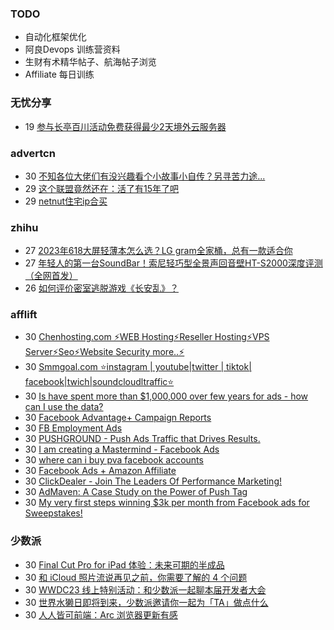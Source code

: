 ### TODO
-  自动化框架优化
-  阿良Devops 训练营资料
-  生财有术精华帖子、航海帖子浏览
-  Affiliate 每日训练

### 无忧分享
<!-- ruyo:START -->
-  19 [参与长亭百川活动免费获得最少2天境外云服务器](https://51.ruyo.net/18392.html)<!-- ruyo:END -->

### advertcn
<!-- advertcn:START -->
-  30 [不知各位大佬们有没兴趣看个小故事小自传？另寻苦力途...](https://www.advertcn.com/forum.php?mod=viewthread&tid=110618)
-  29 [这个联盟竟然还在：活了有15年了吧](https://www.advertcn.com/forum.php?mod=viewthread&tid=110615)
-  29 [netnut住宅ip合买](https://www.advertcn.com/forum.php?mod=viewthread&tid=110614)<!-- advertcn:END -->

### zhihu
<!-- zhihu:START -->
-  27 [2023年618大屏轻薄本怎么选？LG gram全家桶，总有一款适合你](http://zhuanlan.zhihu.com/p/632641888?utm_campaign=rss&utm_medium=rss&utm_source=rss&utm_content=title)
-  27 [年轻人的第一台SoundBar！索尼轻巧型全景声回音壁HT-S2000深度评测（全网首发）](http://zhuanlan.zhihu.com/p/630990296?utm_campaign=rss&utm_medium=rss&utm_source=rss&utm_content=title)
-  26 [如何评价密室逃脱游戏《长安乱》？](http://www.zhihu.com/question/563950552/answer/3045961312?utm_campaign=rss&utm_medium=rss&utm_source=rss&utm_content=title)<!-- zhihu:END -->

### afflift
<!-- afflift:START -->
-  30 [Chenhosting.com ⚡WEB Hosting⚡Reseller Hosting⚡VPS Server⚡Seo⚡Website Security more..⚡](https://afflift.com/f/threads/chenhosting-com-%E2%9A%A1web-hosting%E2%9A%A1reseller-hosting%E2%9A%A1vps-server%E2%9A%A1seo%E2%9A%A1website-security-more-%E2%9A%A1.10653/?utm_source=rss&utm_medium=rss)
-  30 [Smmgoal.com ⭐instagram | youtube|twitter | tiktok| facebook|twich|soundcloudltraffic⭐](https://afflift.com/f/threads/smmgoal-com-%E2%AD%90instagram-youtube-twitter-tiktok-facebook-twich-soundcloudltraffic%E2%AD%90.6393/?utm_source=rss&utm_medium=rss)
-  30 [Is have spent more than $1,000,000 over few years for ads - how can I use the data?](https://afflift.com/f/threads/is-have-spent-more-than-1-000-000-over-few-years-for-ads-how-can-i-use-the-data.10792/?utm_source=rss&utm_medium=rss)
-  30 [Facebook Advantage+ Campaign Reports](https://afflift.com/f/threads/facebook-advantage-campaign-reports.10197/?utm_source=rss&utm_medium=rss)
-  30 [FB Employment Ads](https://afflift.com/f/threads/fb-employment-ads.10409/?utm_source=rss&utm_medium=rss)
-  30 [PUSHGROUND - Push Ads Traffic that Drives Results.](https://afflift.com/f/threads/pushground-push-ads-traffic-that-drives-results.10571/?utm_source=rss&utm_medium=rss)
-  30 [I am creating a Mastermind - Facebook Ads](https://afflift.com/f/threads/i-am-creating-a-mastermind-facebook-ads.10613/?utm_source=rss&utm_medium=rss)
-  30 [where can i buy pva facebook accounts](https://afflift.com/f/threads/where-can-i-buy-pva-facebook-accounts.10688/?utm_source=rss&utm_medium=rss)
-  30 [Facebook Ads + Amazon Affiliate](https://afflift.com/f/threads/facebook-ads-amazon-affiliate.10802/?utm_source=rss&utm_medium=rss)
-  30 [ClickDealer - Join The Leaders Of Performance Marketing!](https://afflift.com/f/threads/clickdealer-join-the-leaders-of-performance-marketing.2440/?utm_source=rss&utm_medium=rss)
-  30 [AdMaven: A Case Study on the Power of Push Tag](https://afflift.com/f/threads/admaven-a-case-study-on-the-power-of-push-tag.11022/?utm_source=rss&utm_medium=rss)
-  30 [My very first steps winning $3k per month from Facebook ads for Sweepstakes!](https://afflift.com/f/threads/my-very-first-steps-winning-3k-per-month-from-facebook-ads-for-sweepstakes.10941/?utm_source=rss&utm_medium=rss)<!-- afflift:END -->

### 少数派
<!-- sspai:START -->
-  30 [Final Cut Pro for iPad 体验：未来可期的半成品](https://sspai.com/post/80039)
-  30 [和 iCloud 照片流说再见之前，你需要了解的 4 个问题](https://sspai.com/post/80074)
-  30 [WWDC23 线上特别活动：和少数派一起聊本届开发者大会](https://sspai.com/post/80073)
-  30 [世界水獭日即将到来，少数派邀请你一起为「TA」做点什么](https://sspai.com/post/79971)
-  30 [人人皆可前端：Arc 浏览器更新有感](https://sspai.com/post/80028)<!-- sspai:END -->
